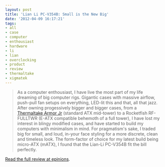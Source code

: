 ```yaml
---
layout: post
title: 'Lian Li PC-V354B: Small is the New Big'
date: '2012-04-09 16:17:21'
tags:
- all
- case
- computer
- enthousiast
- hardware
- li
- lian
- overclocking
- product
- review
- thermaltake
- xigmatek
---
```


<blockquote>As a computer enthousiast, I have live the most part of my life dreaming of big computer rigs. Gigantic cases with massive airflow, push-pull fan setups on everything, LED-lit this and that, all that jazz. After owning progessively bigger and bigger cases, from a <a href="http://www.epinions.com/review/Thermaltake_Black_Armor_Jr_case_w_window_ARMORJRBLACK_3/content_401571679876">Thermaltake Armor Jr</a> (standard ATX mid-tower) to a Rocketfish RF-FULLTWR (E-ATX compatible behemoth of a full tower), I have lost my interest in blingy modified cases, and have started to build my computers with minimalism in mind. For pragmatism's sake, I traded big for small, and loud, in-your face styling for a more discrete, clean and timeless look. The form-factor of choice for my latest build being micro-ATX (mATX), I found that the Lian-Li PC-V354B fit the bill perfectly. </blockquote>

<a href="http://www.epinions.com/review/Lian_Li_Industrial_Co_LIAN_LI_PC_V354B_Black_Aluminum_MicroATX_Mini_Tower_Computer_Case/content_585169407620">Read the full review at epinions</a>.